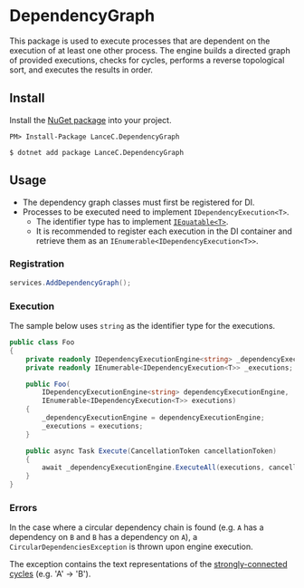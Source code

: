 DependencyGraph
===

[nuget]: https://www.nuget.org/packages/LanceC.DependencyGraph/

This package is used to execute processes that are dependent on the execution of at least one other process. The engine builds a directed graph of provided executions, checks for cycles, performs a reverse topological sort, and executes the results in order.

## Install

Install the [NuGet package][nuget] into your project.

```
PM> Install-Package LanceC.DependencyGraph
```
```
$ dotnet add package LanceC.DependencyGraph
```

## Usage

- The dependency graph classes must first be registered for DI.
- Processes to be executed need to implement `IDependencyExecution<T>`.
    - The identifier type has to implement [`IEquatable<T>`](https://docs.microsoft.com/en-us/dotnet/api/system.iequatable-1).
    - It is recommended to register each execution in the DI container and retrieve them as an `IEnumerable<IDependencyExecution<T>>`.

### Registration

```c#
services.AddDependencyGraph();
```

### Execution

The sample below uses `string` as the identifier type for the executions.

```c#
public class Foo
{
    private readonly IDependencyExecutionEngine<string> _dependencyExecutionEngine;
    private readonly IEnumerable<IDependencyExecution<T>> _executions;

    public Foo(
        IDependencyExecutionEngine<string> dependencyExecutionEngine,
        IEnumerable<IDependencyExecution<T>> executions)
    {
        _dependencyExecutionEngine = dependencyExecutionEngine;
        _executions = executions;
    }

    public async Task Execute(CancellationToken cancellationToken)
    {
        await _dependencyExecutionEngine.ExecuteAll(executions, cancellationToken);
    }
}
```

### Errors

In the case where a circular dependency chain is found (e.g. `A` has a dependency on `B` and `B` has a dependency on `A`), a `CircularDependenciesException` is thrown upon engine execution.

The exception contains the text representations of the [strongly-connected cycles](https://en.wikipedia.org/wiki/Tarjan%27s_strongly_connected_components_algorithm) (e.g. 'A' -> 'B').
